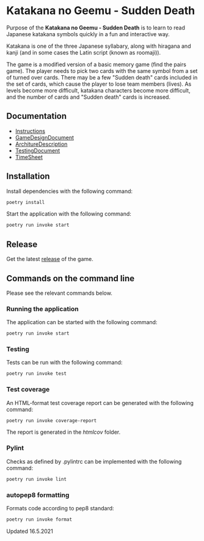 # Katakana no Geemu - Sudden Death

Purpose of the **Katakana no Geemu - Sudden Death** is to learn to read Japanese katakana symbols quickly in a fun and interactive way. 

Katakana is one of the three Japanese syllabary, along with hiragana and kanji (and in some cases the Latin script (known as roomaji)). 

The game is a modified version of a basic memory game (find the pairs game). The player needs to pick two cards with the same symbol from a set of turned over cards. There may be a few "Sudden death" cards included in the set of cards, which cause the player to lose team members (lives). As levels become more difficult, katakana characters become more difficult, and the number of cards and "Sudden death" cards is increased.

## Documentation

- [Instructions](/documentation/preliminary_instructions.md)
- [GameDesignDocument](/documentation/game_design_doc.md)
- [ArchitureDescription](/documentation/architecture.md)
- [TestingDocument](/documentation/testing_document.md)
- [TimeSheet](/documentation/tyoaikakirjanpito.pdf)

## Installation

Install dependencies with the following command:

```bash
poetry install
```

Start the application with the following command: 

```bash
poetry run invoke start
```

## Release

Get the latest [release](https://github.com/katriryt/ot-harjoitustyo/releases/tag/viikko7) of the game. 

## Commands on the command line

Please see the relevant commands below.

### Running the application

The application can be started with the following command:

```bash
poetry run invoke start
```

### Testing

Tests can be run with the following command: 

```bash
poetry run invoke test
```

### Test coverage

An HTML-format test coverage report can be generated with the following command:

```bash
poetry run invoke coverage-report
```

The report is generated in the _htmlcov_ folder.

### Pylint

Checks as defined by .pylintrc can be implemented with the following command: 
```bash
poetry run invoke lint
```

### autopep8 formatting

Formats code according to pep8 standard: 
```bash
poetry run invoke format
```


Updated 16.5.2021
